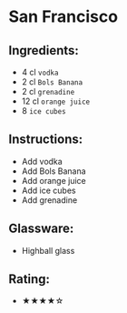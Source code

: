 # San Francisco

## Ingredients:
- 4 cl `vodka` <!-- - 2 cl `vodka` --> <!-- - 3 cl `vodka` -->
- 2 cl `Bols Banana` <!-- - 3 cl `Bols Banana` -->
- 2 cl `grenadine` <!-- - 1 cl `grenadine` -->
- 12 cl `orange juice` <!-- - 10 cl `orange juice` -->
- 8 `ice cubes`

## Instructions:
- Add vodka
- Add Bols Banana
- Add orange juice
- Add ice cubes
- Add grenadine

## Glassware:
- Highball glass

## Rating:
- ★★★★☆